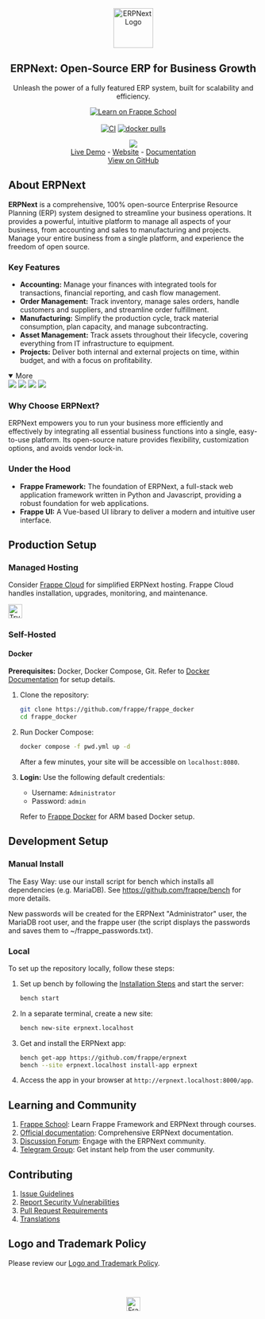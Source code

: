<div align="center">
    <a href="https://frappe.io/erpnext">
	<img src="./erpnext/public/images/v16/erpnext.svg" alt="ERPNext Logo" height="80px" width="80xp"/>
    </a>
    <h2>ERPNext: Open-Source ERP for Business Growth</h2>
    <p align="center">
        <p>Unleash the power of a fully featured ERP system, built for scalability and efficiency.</p>
    </p>

[![Learn on Frappe School](https://img.shields.io/badge/Frappe%20School-Learn%20ERPNext-blue?style=flat-square)](https://frappe.school)<br><br>
[![CI](https://github.com/frappe/erpnext/actions/workflows/server-tests-mariadb.yml/badge.svg?event=schedule)](https://github.com/frappe/erpnext/actions/workflows/server-tests-mariadb.yml)
[![docker pulls](https://img.shields.io/docker/pulls/frappe/erpnext-worker.svg)](https://hub.docker.com/r/frappe/erpnext-worker)

</div>

<div align="center">
	<img src="./erpnext/public/images/v16/hero_image.png"/>
</div>

<div align="center">
	<a href="https://erpnext-demo.frappe.cloud/api/method/erpnext_demo.erpnext_demo.auth.login_demo">Live Demo</a>
	-
	<a href="https://frappe.io/erpnext">Website</a>
	-
	<a href="https://docs.frappe.io/erpnext/">Documentation</a>
    <br>
    <a href="https://github.com/frappe/erpnext">View on GitHub</a>
</div>

## About ERPNext

**ERPNext** is a comprehensive, 100% open-source Enterprise Resource Planning (ERP) system designed to streamline your business operations. It provides a powerful, intuitive platform to manage all aspects of your business, from accounting and sales to manufacturing and projects.  Manage your entire business from a single platform, and experience the freedom of open source.

### Key Features

*   **Accounting:**  Manage your finances with integrated tools for transactions, financial reporting, and cash flow management.
*   **Order Management:**  Track inventory, manage sales orders, handle customers and suppliers, and streamline order fulfillment.
*   **Manufacturing:**  Simplify the production cycle, track material consumption, plan capacity, and manage subcontracting.
*   **Asset Management:**  Track assets throughout their lifecycle, covering everything from IT infrastructure to equipment.
*   **Projects:**  Deliver both internal and external projects on time, within budget, and with a focus on profitability.

<details open>

<summary>More</summary>
	<img src="https://erpnext.com/files/v16_bom.png"/>
	<img src="https://erpnext.com/files/v16_stock_summary.png"/>
	<img src="https://erpnext.com/files/v16_job_card.png"/>
	<img src="https://erpnext.com/files/v16_tasks.png"/>
</details>

### Why Choose ERPNext?

ERPNext empowers you to run your business more efficiently and effectively by integrating all essential business functions into a single, easy-to-use platform.  Its open-source nature provides flexibility, customization options, and avoids vendor lock-in.

### Under the Hood

*   **Frappe Framework:**  The foundation of ERPNext, a full-stack web application framework written in Python and Javascript, providing a robust foundation for web applications.
*   **Frappe UI:** A Vue-based UI library to deliver a modern and intuitive user interface.

## Production Setup

### Managed Hosting

Consider [Frappe Cloud](https://frappecloud.com) for simplified ERPNext hosting.  Frappe Cloud handles installation, upgrades, monitoring, and maintenance.

<div>
	<a href="https://erpnext-demo.frappe.cloud/app/home" target="_blank">
		<picture>
			<source media="(prefers-color-scheme: dark)" srcset="https://frappe.io/files/try-on-fc-white.png">
			<img src="https://frappe.io/files/try-on-fc-black.png" alt="Try on Frappe Cloud" height="28" />
		</picture>
	</a>
</div>

### Self-Hosted

#### Docker

**Prerequisites:** Docker, Docker Compose, Git.  Refer to [Docker Documentation](https://docs.docker.com) for setup details.

1.  Clone the repository:

    ```bash
    git clone https://github.com/frappe/frappe_docker
    cd frappe_docker
    ```

2.  Run Docker Compose:

    ```bash
    docker compose -f pwd.yml up -d
    ```

    After a few minutes, your site will be accessible on `localhost:8080`.

3.  **Login:** Use the following default credentials:

    *   Username: `Administrator`
    *   Password: `admin`

    Refer to [Frappe Docker](https://github.com/frappe/frappe_docker?tab=readme-ov-file#to-run-on-arm64-architecture-follow-this-instructions) for ARM based Docker setup.

## Development Setup

### Manual Install

The Easy Way: use our install script for bench which installs all dependencies (e.g. MariaDB). See https://github.com/frappe/bench for more details.

New passwords will be created for the ERPNext "Administrator" user, the MariaDB root user, and the frappe user (the script displays the passwords and saves them to ~/frappe_passwords.txt).

### Local

To set up the repository locally, follow these steps:

1.  Set up bench by following the [Installation Steps](https://frappeframework.com/docs/user/en/installation) and start the server:

    ```bash
    bench start
    ```

2.  In a separate terminal, create a new site:

    ```bash
    bench new-site erpnext.localhost
    ```

3.  Get and install the ERPNext app:

    ```bash
    bench get-app https://github.com/frappe/erpnext
    bench --site erpnext.localhost install-app erpnext
    ```

4.  Access the app in your browser at `http://erpnext.localhost:8000/app`.

## Learning and Community

1.  [Frappe School](https://school.frappe.io): Learn Frappe Framework and ERPNext through courses.
2.  [Official documentation](https://docs.erpnext.com/): Comprehensive ERPNext documentation.
3.  [Discussion Forum](https://discuss.erpnext.com/): Engage with the ERPNext community.
4.  [Telegram Group](https://erpnext_public.t.me): Get instant help from the user community.

## Contributing

1.  [Issue Guidelines](https://github.com/frappe/erpnext/wiki/Issue-Guidelines)
2.  [Report Security Vulnerabilities](https://erpnext.com/security)
3.  [Pull Request Requirements](https://github.com/frappe/erpnext/wiki/Contribution-Guidelines)
4.  [Translations](https://crowdin.com/project/frappe)

## Logo and Trademark Policy

Please review our [Logo and Trademark Policy](TRADEMARK_POLICY.md).

<br />
<br />
<div align="center" style="padding-top: 0.75rem;">
	<a href="https://frappe.io" target="_blank">
		<picture>
			<source media="(prefers-color-scheme: dark)" srcset="https://frappe.io/files/Frappe-white.png">
			<img src="https://frappe.io/files/Frappe-black.png" alt="Frappe Technologies" height="28"/>
		</picture>
	</a>
</div>